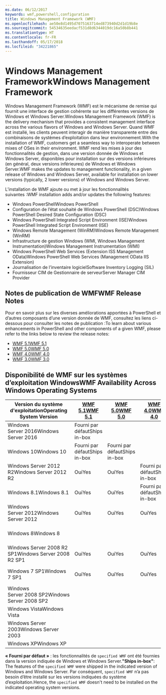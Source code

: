 ```yaml
---
ms.date: 06/12/2017
keywords: wmf,powershell,configuration
title: Windows Management Framework (WMF)
ms.openlocfilehash: ae50e8d1495d7075163714ed873940d2d1d19b8e
ms.sourcegitcommit: 54534635eedacf531d8d6344019dc16a50b8b441
ms.translationtype: HT
ms.contentlocale: fr-FR
ms.lasthandoff: 05/17/2018
ms.locfileid: "34221865"
---
```

# <a name="windows-management-framework"></a><span data-ttu-id="50c40-103">Windows Management Framework</span><span class="sxs-lookup"><span data-stu-id="50c40-103">Windows Management Framework</span></span>

<span data-ttu-id="50c40-104">Windows Management Framework (WMF) est le mécanisme de remise qui fournit une interface de gestion cohérente sur les différentes versions de Windows et Windows Server.</span><span class="sxs-lookup"><span data-stu-id="50c40-104">Windows Management Framework (WMF) is the delivery mechanism that provides a consistent management interface across the various flavors of Windows and Windows Server.</span></span>
<span data-ttu-id="50c40-105">Quand WMF est installé, les clients peuvent interagir de manière transparente entre des combinaisons de systèmes d’exploitation dans leur environnement.</span><span class="sxs-lookup"><span data-stu-id="50c40-105">With the installation of WMF, customers get a seamless way to interoperate between mixes of OSes in their environment.</span></span>
<span data-ttu-id="50c40-106">WMF rend les mises à jour des fonctionnalités de gestion, dans une version donnée de Windows et Windows Server, disponibles pour installation sur des versions inférieures (en général, deux versions inférieures) de Windows et Windows Server.</span><span class="sxs-lookup"><span data-stu-id="50c40-106">WMF makes the updates to management functionality, in a given release of Windows and Windows Server, available for installation on lower versions (typically, 2 lower versions) of Windows and Windows Server.</span></span>

<span data-ttu-id="50c40-107">L’installation de WMF ajoute ou met à jour les fonctionnalités suivantes :</span><span class="sxs-lookup"><span data-stu-id="50c40-107">WMF installation adds and/or updates the following features:</span></span>

- <span data-ttu-id="50c40-108">Windows PowerShell</span><span class="sxs-lookup"><span data-stu-id="50c40-108">Windows PowerShell</span></span>
- <span data-ttu-id="50c40-109">Configuration de l’état souhaité de Windows PowerShell (DSC)</span><span class="sxs-lookup"><span data-stu-id="50c40-109">Windows PowerShell Desired State Configuration (DSC)</span></span>
- <span data-ttu-id="50c40-110">Windows PowerShell Integrated Script Environment (ISE)</span><span class="sxs-lookup"><span data-stu-id="50c40-110">Windows PowerShell Integrated Script Environment (ISE)</span></span>
- <span data-ttu-id="50c40-111">Windows Remote Management (WinRM)</span><span class="sxs-lookup"><span data-stu-id="50c40-111">Windows Remote Management (WinRM)</span></span>
- <span data-ttu-id="50c40-112">Infrastructure de gestion Windows (WMI, Windows Management Instrumentation)</span><span class="sxs-lookup"><span data-stu-id="50c40-112">Windows Management Instrumentation (WMI)</span></span>
- <span data-ttu-id="50c40-113">Windows PowerShell Web Services (Extension ISS Management OData)</span><span class="sxs-lookup"><span data-stu-id="50c40-113">Windows PowerShell Web Services (Management OData IIS Extension)</span></span>
- <span data-ttu-id="50c40-114">Journalisation de l’inventaire logiciel</span><span class="sxs-lookup"><span data-stu-id="50c40-114">Software Inventory Logging (SIL)</span></span>
- <span data-ttu-id="50c40-115">Fournisseur CIM de Gestionnaire de serveur</span><span class="sxs-lookup"><span data-stu-id="50c40-115">Server Manager CIM Provider</span></span>

## <a name="wmf-release-notes"></a><span data-ttu-id="50c40-116">Notes de publication de WMF</span><span class="sxs-lookup"><span data-stu-id="50c40-116">WMF Release Notes</span></span>

<span data-ttu-id="50c40-117">Pour en savoir plus sur les diverses améliorations apportées à PowerShell et d’autres composants d’une version donnée de WMF, consultez les liens ci-dessous pour consulter les notes de publication :</span><span class="sxs-lookup"><span data-stu-id="50c40-117">To learn about various enhancements in PowerShell and other components of a given WMF, please refer to the links below to review the release notes:</span></span>

- [<span data-ttu-id="50c40-118">WMF 5.1</span><span class="sxs-lookup"><span data-stu-id="50c40-118">WMF 5.1</span></span>](5.1/release-notes.md)
- [<span data-ttu-id="50c40-119">WMF 5.0</span><span class="sxs-lookup"><span data-stu-id="50c40-119">WMF 5.0</span></span>](5.0/releasenotes.md)
- [<span data-ttu-id="50c40-120">WMF 4.0</span><span class="sxs-lookup"><span data-stu-id="50c40-120">WMF 4.0</span></span>](https://download.microsoft.com/download/3/D/6/3D61D262-8549-4769-A660-230B67E15B25/Windows%20Management%20Framework%204%200%20Release%20Notes.docx)
- [<span data-ttu-id="50c40-121">WMF 3.0</span><span class="sxs-lookup"><span data-stu-id="50c40-121">WMF 3.0</span></span>](https://download.microsoft.com/download/E/7/6/E76850B8-DA6E-4FF5-8CCE-A24FC513FD16/WMF%203%20Release%20Notes.docx)

## <a name="wmf-availability-across-windows-operating-systems"></a><span data-ttu-id="50c40-122">Disponibilité de WMF sur les systèmes d’exploitation Windows</span><span class="sxs-lookup"><span data-stu-id="50c40-122">WMF Availability Across Windows Operating Systems</span></span>

| <span data-ttu-id="50c40-123">Version du système d'exploitation</span><span class="sxs-lookup"><span data-stu-id="50c40-123">Operating System Version</span></span> | [<span data-ttu-id="50c40-124">WMF 5.1</span><span class="sxs-lookup"><span data-stu-id="50c40-124">WMF 5.1</span></span>](https://aka.ms/wmf51download) | [<span data-ttu-id="50c40-125">WMF 5.0</span><span class="sxs-lookup"><span data-stu-id="50c40-125">WMF 5.0</span></span>](https://aka.ms/wmf5download) | [<span data-ttu-id="50c40-126">WMF 4.0</span><span class="sxs-lookup"><span data-stu-id="50c40-126">WMF 4.0</span></span>](https://aka.ms/wmf4download) |  [<span data-ttu-id="50c40-127">WMF 3.0</span><span class="sxs-lookup"><span data-stu-id="50c40-127">WMF 3.0</span></span>](https://aka.ms/wmf3download) | [<span data-ttu-id="50c40-128">WMF 2.0</span><span class="sxs-lookup"><span data-stu-id="50c40-128">WMF 2.0</span></span>](https://aka.ms/wmf2download) |
| ------------------------ | ----------- | ----------- | ----------- | ------------ |  ------------- |
| <span data-ttu-id="50c40-129">Windows Server 2016</span><span class="sxs-lookup"><span data-stu-id="50c40-129">Windows Server 2016</span></span> | <span data-ttu-id="50c40-130">Fourni par défaut</span><span class="sxs-lookup"><span data-stu-id="50c40-130">Ships in-box</span></span> |  |  |  |  |
| <span data-ttu-id="50c40-131">Windows 10</span><span class="sxs-lookup"><span data-stu-id="50c40-131">Windows 10</span></span> | <span data-ttu-id="50c40-132">Fourni par défaut</span><span class="sxs-lookup"><span data-stu-id="50c40-132">Ships in-box</span></span> | <span data-ttu-id="50c40-133">Fourni par défaut</span><span class="sxs-lookup"><span data-stu-id="50c40-133">Ships in-box</span></span>  | | | |
| <span data-ttu-id="50c40-134">Windows Server 2012 R2</span><span class="sxs-lookup"><span data-stu-id="50c40-134">Windows Server 2012 R2</span></span>| <span data-ttu-id="50c40-135">Oui</span><span class="sxs-lookup"><span data-stu-id="50c40-135">Yes</span></span> | <span data-ttu-id="50c40-136">Oui</span><span class="sxs-lookup"><span data-stu-id="50c40-136">Yes</span></span> | <span data-ttu-id="50c40-137">Fourni par défaut</span><span class="sxs-lookup"><span data-stu-id="50c40-137">Ships in-box</span></span> |  |  |
| <span data-ttu-id="50c40-138">Windows 8.1</span><span class="sxs-lookup"><span data-stu-id="50c40-138">Windows 8.1</span></span> | <span data-ttu-id="50c40-139">Oui</span><span class="sxs-lookup"><span data-stu-id="50c40-139">Yes</span></span> | <span data-ttu-id="50c40-140">Oui</span><span class="sxs-lookup"><span data-stu-id="50c40-140">Yes</span></span> |  <span data-ttu-id="50c40-141">Fourni par défaut</span><span class="sxs-lookup"><span data-stu-id="50c40-141">Ships in-box</span></span> |  |  |
| <span data-ttu-id="50c40-142">Windows Server 2012</span><span class="sxs-lookup"><span data-stu-id="50c40-142">Windows Server 2012</span></span> | <span data-ttu-id="50c40-143">Oui</span><span class="sxs-lookup"><span data-stu-id="50c40-143">Yes</span></span> | <span data-ttu-id="50c40-144">Oui</span><span class="sxs-lookup"><span data-stu-id="50c40-144">Yes</span></span> | <span data-ttu-id="50c40-145">Oui</span><span class="sxs-lookup"><span data-stu-id="50c40-145">Yes</span></span> |  <span data-ttu-id="50c40-146">Fourni par défaut</span><span class="sxs-lookup"><span data-stu-id="50c40-146">Ships in-box</span></span> | |
| <span data-ttu-id="50c40-147">Windows 8</span><span class="sxs-lookup"><span data-stu-id="50c40-147">Windows 8</span></span> |  |  |  | <span data-ttu-id="50c40-148">Fourni par défaut</span><span class="sxs-lookup"><span data-stu-id="50c40-148">Ships in-box</span></span> | |
| <span data-ttu-id="50c40-149">Windows Server 2008 R2 SP1</span><span class="sxs-lookup"><span data-stu-id="50c40-149">Windows Server 2008 R2 SP1</span></span> | <span data-ttu-id="50c40-150">Oui</span><span class="sxs-lookup"><span data-stu-id="50c40-150">Yes</span></span> | <span data-ttu-id="50c40-151">Oui</span><span class="sxs-lookup"><span data-stu-id="50c40-151">Yes</span></span> | <span data-ttu-id="50c40-152">Oui</span><span class="sxs-lookup"><span data-stu-id="50c40-152">Yes</span></span> |  <span data-ttu-id="50c40-153">Oui</span><span class="sxs-lookup"><span data-stu-id="50c40-153">Yes</span></span>| <span data-ttu-id="50c40-154">Fourni par défaut</span><span class="sxs-lookup"><span data-stu-id="50c40-154">Ships in-box</span></span> |
| <span data-ttu-id="50c40-155">Windows 7 SP1</span><span class="sxs-lookup"><span data-stu-id="50c40-155">Windows 7 SP1</span></span>  | <span data-ttu-id="50c40-156">Oui</span><span class="sxs-lookup"><span data-stu-id="50c40-156">Yes</span></span> | <span data-ttu-id="50c40-157">Oui</span><span class="sxs-lookup"><span data-stu-id="50c40-157">Yes</span></span> | <span data-ttu-id="50c40-158">Oui</span><span class="sxs-lookup"><span data-stu-id="50c40-158">Yes</span></span> | <span data-ttu-id="50c40-159">Oui</span><span class="sxs-lookup"><span data-stu-id="50c40-159">Yes</span></span> | <span data-ttu-id="50c40-160">Fourni par défaut</span><span class="sxs-lookup"><span data-stu-id="50c40-160">Ships in-box</span></span> |
| <span data-ttu-id="50c40-161">Windows Server 2008 SP2</span><span class="sxs-lookup"><span data-stu-id="50c40-161">Windows Server 2008 SP2</span></span> | | | | <span data-ttu-id="50c40-162">Oui</span><span class="sxs-lookup"><span data-stu-id="50c40-162">Yes</span></span> | <span data-ttu-id="50c40-163">Oui</span><span class="sxs-lookup"><span data-stu-id="50c40-163">Yes</span></span> |
| <span data-ttu-id="50c40-164">Windows Vista</span><span class="sxs-lookup"><span data-stu-id="50c40-164">Windows Vista</span></span> | | | | | <span data-ttu-id="50c40-165">Oui</span><span class="sxs-lookup"><span data-stu-id="50c40-165">Yes</span></span> |
| <span data-ttu-id="50c40-166">Windows Server 2003</span><span class="sxs-lookup"><span data-stu-id="50c40-166">Windows Server 2003</span></span>| | | |  | <span data-ttu-id="50c40-167">Oui</span><span class="sxs-lookup"><span data-stu-id="50c40-167">Yes</span></span> |
| <span data-ttu-id="50c40-168">Windows XP</span><span class="sxs-lookup"><span data-stu-id="50c40-168">Windows XP</span></span> | | | |  | <span data-ttu-id="50c40-169">Oui</span><span class="sxs-lookup"><span data-stu-id="50c40-169">Yes</span></span> |

<span data-ttu-id="50c40-170">**« Fourni par défaut »** : les fonctionnalités de `specified WMF` ont été fournies dans la version indiquée de Windows et Windows Server.</span><span class="sxs-lookup"><span data-stu-id="50c40-170">**"Ships in-box"**: The features of the `specified WMF` were shipped in the indicated version of  Windows and Windows Server.</span></span>
<span data-ttu-id="50c40-171">Par conséquent, `specified WMF` n’a pas besoin d’être installé sur les versions indiquées du système d’exploitation.</span><span class="sxs-lookup"><span data-stu-id="50c40-171">Hence, the `specified WMF` doesn't need to be installed on the indicated operating system versions.</span></span>
